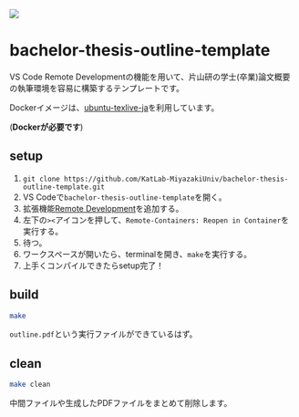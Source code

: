 [![](https://images.microbadger.com/badges/image/korosuke613/ubuntu-texlive-ja-devcontainer.svg)](https://microbadger.com/images/korosuke613/ubuntu-texlive-ja-devcontainer "Get your own image badge on microbadger.com")

# bachelor-thesis-outline-template
 
VS Code Remote Developmentの機能を用いて、片山研の学士(卒業)論文概要の執筆環境を容易に構築するテンプレートです。


Dockerイメージは、[ubuntu-texlive-ja](https://hub.docker.com/r/korosuke613/ubuntu-texlive-ja)を利用しています。

(**Dockerが必要です**)

## setup

1. `git clone https://github.com/KatLab-MiyazakiUniv/bachelor-thesis-outline-template.git`
2. VS Codeで`bachelor-thesis-outline-template`を開く。
3. 拡張機能[Remote Development](https://marketplace.visualstudio.com/items?itemName=ms-vscode-remote.vscode-remote-extensionpack)を追加する。
4. 左下の`><`アイコンを押して、`Remote-Containers: Reopen in Container`を実行する。
5. 待つ。
6. ワークスペースが開いたら、terminalを開き、`make`を実行する。
7. 上手くコンパイルできたらsetup完了！

## build

```bash
make
```

`outline.pdf`という実行ファイルができているはず。

## clean

```bash
make clean
```

中間ファイルや生成したPDFファイルをまとめて削除します。